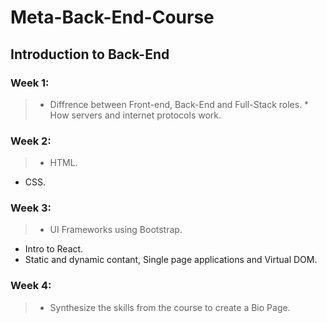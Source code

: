# Meta-Back-End-Course
## Introduction to Back-End
### Week 1:
  > * Diffrence between Front-end, Back-End and Full-Stack roles.
    * How servers  and internet protocols work.
### Week 2:
 > * HTML.
   * CSS. 
### Week 3:
 > * UI Frameworks using Bootstrap.
   * Intro to React.
   * Static and dynamic contant, Single page applications and Virtual DOM.
### Week 4:
 > * Synthesize the skills from the course to create a Bio Page.
   

   
